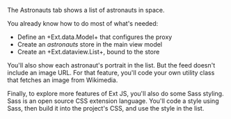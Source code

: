 The Astronauts tab shows a list of astronauts in space.

You already know how to do most of what's needed:

- Define an +Ext.data.Model+ that configures the proxy 
- Create an *astronauts* store in the main view model
- Create an +Ext.dataview.List+, bound to the store

You'll also show each astronaut's portrait in the list. But
the feed doesn't include an image URL. For that feature, 
you'll code your own utility class that fetches an image 
from Wikimedia. 

Finally, to explore more features of Ext JS, you'll also
do some Sass styling. Sass is an open source CSS extension
language. You'll code a style using Sass, then build it
into the project's CSS, and use the style in the list.

